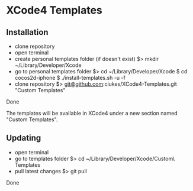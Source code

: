 XCode4 Templates
====================

Installation
------------
* clone repository
* open terminal
* create personal templates folder (if doesn't exist)
    $> mkdir ~/Library/Developer/Xcode
* go to personal templates folder
    $> cd ~/Library/Developer/Xcode
    $ cd cocos2d-iphone
    $ ./install-templates.sh -u -f
* clone repository
    $> git@github.com:ciukes/XCode4-Templates.git "Custom Templates"

Done

The templates will be available in XCode4 under a new section named "Custom Templates".

Updating
--------
* open terminal
* go to templates folder
    $> cd ~/Library/Developer/Xcode/Custom\ Templates
* pull latest changes
    $> git pull

Done

